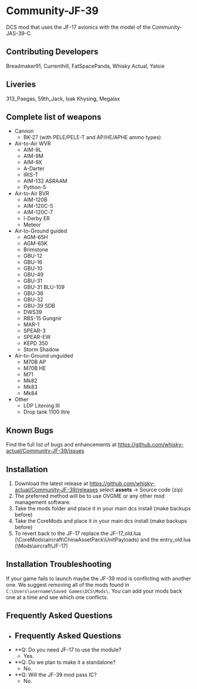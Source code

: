 # Community-JF-39
DCS mod that uses the JF-17 avionics with the model of the Community-JAS-39-C.

## Contributing Developers
Breadmaker91, Currenthill, FatSpacePanda, Whisky Actual, Yatsie

## Liveries
313_Paegas, 59th_Jack, Isak Khysing, Megalax

## Complete list of weapons 
- Cannon
   - BK-27 (with PELE/PELE-T and AP/HE/APHE ammo types)
- Air-to-Air WVR
  - AIM-9L
  - AIM-9M
  - AIM-9X
  - A-Darter
  - IRIS-T
  - AIM-132 ASRAAM
  - Python-5
- Air-to-Air BVR 
  - AIM-120B
  - AIM-120C-5
  - AIM-120C-7
  - I-Derby ER
  - Meteor
- Air-to-Ground guided
  - AGM-65H
  - AGM-65K
  - Brimstone
  - GBU-12
  - GBU-16
  - GBU-10
  - GBU-49
  - GBU-31
  - GBU-31 BLU-109
  - GBU-38
  - GBU-32
  - GBU-39 SDB
  - DWS39
  - RBS-15 Gungnir
  - MAR-1
  - SPEAR-3
  - SPEAR-EW
  - KEPD 350
  - Storm Shadow
- Air-to-Ground unguided
  - M70B AP
  - M70B HE
  - M71
  - Mk82
  - Mk83
  - Mk84
- Other
  - LDP Litening III
  - Drop tank 1100 litre

## Known Bugs
Find the full list of bugs and enhancements at https://github.com/whisky-actual/Community-JF-39/issues

## Installation
1) Download the latest release at https://github.com/whisky-actual/Community-JF-39/releases select **assets** -> Source code (zip)
2) The preferred method will be to use OVGME or any other mod management software.
3) Take the mods folder and place it in your main dcs install (make backups before)
4) Take the CoreMods and place it in your main dcs install (make backups before)
5) To revert back to the JF-17 replace the JF-17_old.lua (\CoreMods\aircraft\ChinaAssetPack\UnitPayloads) and the entry_old.lua (\Mods\aircraft\JF-17)

## Installation Troubleshooting
If your game fails to launch maybe the JF-39 mod is conflicting with another one. We suggest removing all of the mods found in `C:\Users\username\Saved Games\DCS\Mods\`. You can add your mods back one at a time and see which one conflicts.

## Frequently Asked Questions
- ## Frequently Asked Questions	
- **Q: Do you need JF-17 to use the module?
  - Yes.
- **Q: Do we plan to make it a standalone?
  - No.
- **Q: Will the JF-39 mod pass IC?
  - No.